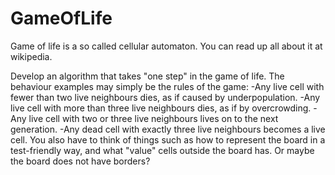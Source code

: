 # GameOfLife
Game of life is a so called cellular automaton. You can read up all about it at wikipedia.

Develop an algorithm that takes "one step" in the game of life. The behaviour examples may simply be the rules of the game:
-Any live cell with fewer than two live neighbours dies, as if caused by underpopulation.
-Any live cell with more than three live neighbours dies, as if by overcrowding.
-Any live cell with two or three live neighbours lives on to the next generation.
-Any dead cell with exactly three live neighbours becomes a live cell.
You also have to think of things such as how to represent the board in a test-friendly way, and what "value" cells outside the board has. Or maybe the board does not have borders?
